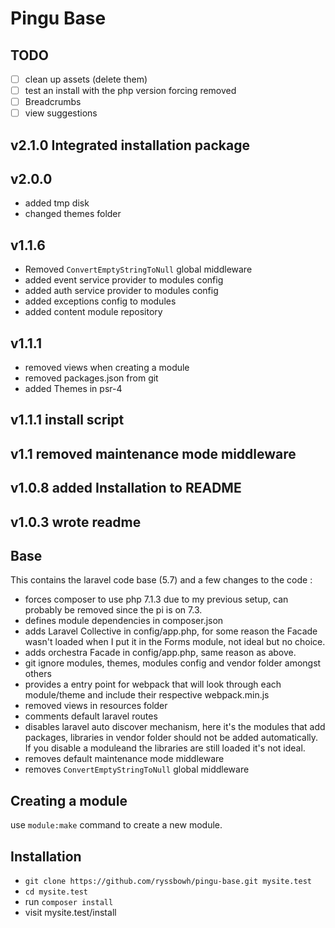 # Pingu Base

## TODO
- [ ] clean up assets (delete them)
- [ ] test an install with the php version forcing removed
- [ ] Breadcrumbs
- [ ] view suggestions

## v2.1.0 Integrated installation package

## v2.0.0
- added tmp disk
- changed themes folder

## v1.1.6
- Removed `ConvertEmptyStringToNull` global middleware
- added event service provider to modules config
- added auth service provider to modules config
- added exceptions config to modules
- added content module repository

## v1.1.1
- removed views when creating a module
- removed packages.json from git
- added Themes in psr-4

## v1.1.1 install script
## v1.1 removed maintenance mode middleware
## v1.0.8 added Installation to README
## v1.0.3 wrote readme

## Base
This contains the laravel code base (5.7) and a few changes to the code :

- forces composer to use php 7.1.3 due to my previous setup, can probably be removed since the pi is on 7.3.
- defines module dependencies in composer.json
- adds Laravel Collective in config/app.php, for some reason the Facade wasn't loaded when I put it in the Forms module, not ideal but no choice.
- adds orchestra Facade in config/app.php, same reason as above.
- git ignore modules, themes, modules config and vendor folder amongst others
- provides a entry point for webpack that will look through each module/theme and include their respective webpack.min.js
- removed views in resources folder
- comments default laravel routes
- disables laravel auto discover mechanism, here it's the modules that add packages, libraries in vendor folder should not be added automatically. If you disable a moduleand the libraries are still loaded it's not ideal.
- removes default maintenance mode middleware
- removes `ConvertEmptyStringToNull` global middleware

## Creating a module
use `module:make` command to create a new module.

## Installation

- `git clone https://github.com/ryssbowh/pingu-base.git mysite.test`
- `cd mysite.test`
- run `composer install`
- visit mysite.test/install